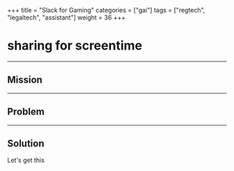 +++
title = "Slack for Gaming"
categories = ["gai"]
tags = ["regtech", "legaltech", "assistant"]
weight = 36
+++

# sharing for screentime

---

## Mission

---

## Problem

---

## Solution

Let's get this
